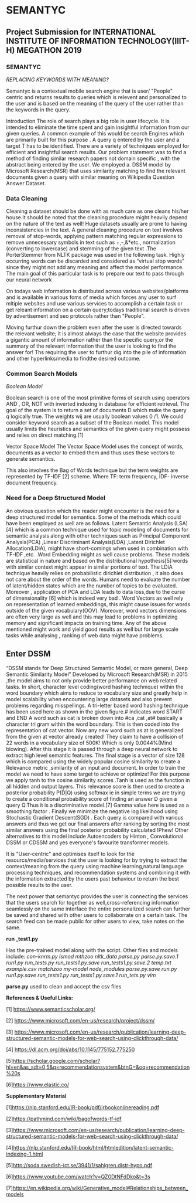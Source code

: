 # SEMANTYC

## Project Submission for INTERNATIONAL INSTITUTE OF INFORMATION TECHNOLOGY(IIIT-H) MEGATHON 2019

### SEMANTYC
*REPLACING KEYWORDS WITH MEANING?*

Semantyc is a contextual mobile search engine that is user/ "People" centric and returns results to queries which is relevent and personalized to the user and is based on the meaning of the query of the user rather than the keywords in the query.

Introduction
The role of search plays a big role in user lifecycle. It is intended to eliminate the time spent and gain insightful information from our given queries. A common example of this would be search Engines which are primarily built for this purpose . A query q entered by the user and a target T has to be identified. There are a variety of techniques employed for efficient and insightful search results. 
Our problem statement was to find a method of finding similar research papers not domain specific , with the abstract being entered by the user. We employed a. DSSM model by Microsoft Research(MSR) that uses similarity matching to find the relevant documents  given a query with similar meaning on Wikipedia Question Answer Dataset.


### Data Cleaning 
Cleaning a dataset should be done with as much care as one cleans his/her house.It should be noted that the cleaning procedure might heavily depend on the nature of the text as well!
Huge datasets usually are prone to having inconsistencies in the text. A general cleaning procedure  on text involves removal of stop-words, applying pattern matching regular expressions to remove unnecessary symbols in text such as +,-,&*etc., normalization (converting to lowercase) and stemming of the given text .The PorterStemmer from NLTK package was used in the following task. Highly occurring words can be discarded and considered as “virtual stop words” since they might not add any meaning and affect the model performance. 
The main goal of this particular task is to prepare our text to pass through our neural network  


On todays web information is distributed across various websites/platforms and is available in various foms of media which forces any user to surf mltiple websites and use various services to accomplish a certain task or get releant information on a certain query;todays traditional search is driven by advertisement and seo protocols rather than "People".


Moving furthur down the problem even after the user is directed towards the relevant website; it is almost always the case that the website provides a gigantic amount of information rather than the specific query,or the summary of the relevant information that the user is looking to find the answer for! Ths requiring the user to furthur dig into the pile of information and other hyperlinks/media to findthe desired outcome.


### Common  Search Models

*Boolean Model*


Boolean search is one of the most primitive forms of search using operators  AND , OR, NOT  with  inverted indexing in  database for efficient  retrieval. The goal of the system is to return a set of documents D which make the query q logically true. The weights wij are usually boolean values 0 /1. We could consider keyword search as a subset of the Boolean model.
This  model usually limits the heuristics and semantics of the given query might possess and relies on direct matching.[1]

Vector Space Model
The Vector Space Model uses the concept of words, documents as a vector to embed them and thus uses these vectors to generate semantics.

This also involves the Bag of Words technique but the term weights are represented by TF-IDF [2] scheme. Where TF: term frequency, IDF- inverse document frequency.


### Need for a  Deep Structured Model

An obvious question which the reader might encounter is the need for a deep structured model for semantics. Some of the methods which could have been employed as well are as follows.
Latent Semantic Analysis (LSA) [4] which is a common technique used for topic modeling of documents for semantic analysis along with other techniques such as Principal Component Analysis(PCA) ,Linear Discriminant Analysis(LDA) ,Latent Dirichlet Allocation(LDiA),  might have short-comings when used in combination with TF-IDF ,etc. .Word Embedding might  as well cause problems.
These models are statistical in nature and based on the distributional hypothesis[5]:words with similar context might appear in similar portions of text.  The LDiA technique heavily relies on probabilistic dirichlet distribution , it also does not care about the order of the words. Humans need to evaluate the number of latent/hidden states  which are the number of topics to be evaluated. Moreover , application of PCA and LDA leads to data loss,due to the curse of dimensionality [6] which is indeed very bad .
Word Vectors as well rely on representation of learned embeddings, this might cause issues for words outside of the given vocabulary(OOV). Moreover, word vectors dimensions are often very large as well and this may lead to problems in optimizing memory and significant impacts on training time.
Any of the above mentioned might work and yield good results as well but for large scale tasks while analysing , ranking of web data might have problems.

## Enter DSSM
“DSSM stands for Deep Structured Semantic Model, or more general, Deep Semantic Similarity Model”
Developed by Microsoft Research(MSR) in 2015 ,the model aims to not only provide better performance on web related tasks. In short, character level coding(word hashing technique) within the word boundary which aims to reduce to vocabulary size and greatly help in model scalability when encountering large datasets and also prevent problems regarding misspellings.
A tri-letter based word hashing technique has been used here as shown in the given figure.# indicates word  START and END
A word such as cat  is broken down into #ca ,cat ,at# basically a character tri gram within the word boundary. This is then coded into the representation of cat vector. Now any new word such as at is generalized from the given at vector already created! They claim to have a collision of 22 words in a vocabulary size of 500K! Which is only 0.0044%(Mind blowing). 
After this stage it is passed through a deep neural network to extract high level semantic features. The final stage is a vector of size 128 which is compared using the widely popular cosine similarity to create a Relevance metric ,similarity of an input and document.  In order to train the model we need to have some target to achieve or optimize! For this purpose we apply tanh to the cosine similarity scores .Tanh is used as the function in all hidden and output layers.
This relevance score is then used to create a posterior probability P(D|Q) using softmax ie in simple terms we are trying to create a conditional probability score of finding an answer D given a query Q.Thus it is a discriminative model.[7]
Gamma value here is used as a smoothing factor .
 Finally we minimize the negative log likelihood using Stochastic Gradient Descent(SGD) . Each query is compared with various answers and thus we get our final answers after ranking by sorting  the most similar answers using the final posterior probability calculated !Phew!
Other alternatives to this model include Autoencoders by Hinton , Convolutional DSSM or CDSSM and yes everyone's favourite transformer models.





It is "User-centric" and optimises itself to look for the resourcs/media/services that the user is looking for by trying to extract the context/meaning from the query using machine learning,natural language processing techniques, and recommendation systems and combining it with the information extracted by the users past behaviour to return the best possible results to the user.




The next power that semantyc provides the user is connecting the services that the users search for together as well,cross-referencing information seamlessly on the same interface the entire personalized search can further be saved and shared with other users to collaborrate on a certain task. The search feed can be made public for other users to view, take notes on the same.



**run _test1.py** 

Has the pre-trained model along with the script.
Other files and models include:
*con-knrm.py  lsmod     mthzoo    nltk_data     parse.py       parse.py.save.1  run1.py       run_tests.py   run_tests1.py.save    run_tests1.py.save.2  temp.txt
example.csv  matchzoo  my-model  node_modules  parse.py.save  run.py           run1.py.save  run_tests1.py  run_tests1.py.save.1  run_tets.py           vim*

**parse.py** used to clean and accept the csv files


**References & Useful Links:**

[1] https://www.semanticscholar.org/

[2] https://www.microsoft.com/en-us/research/project/dssm/

[3] https://www.microsoft.com/en-us/research/publication/learning-deep-structured-semantic-models-for-web-search-using-clickthrough-data/

[4] https://dl.acm.org/doi/abs/10.1145/775152.775250

[5]https://scholar.google.com/scholar?hl=en&as_sdt=0,5&q=recommendationsystem&btnG=&oq=recommendation%20s

[6]https://www.elastic.co/

**Supplementary Material**

[1]https://nlp.stanford.edu/IR-book/pdf/irbookonlinereading.pdf

[2]https://pathmind.com/wiki/bagofwords-tf-idf

[3]https://www.microsoft.com/en-us/research/publication/learning-deep-structured-semantic-models-for-web-search-using-clickthrough-data/

[4]https://nlp.stanford.edu/IR-book/html/htmledition/latent-semantic-indexing-1.html

[5]http://soda.swedish-ict.se/3941/1/sahlgren.distr-hypo.pdf

[6]https://www.youtube.com/watch?v=QZ0DtNFdDko&t=3s

[7]https://en.wikipedia.org/wiki/Generative_model#Relationships_between_models



